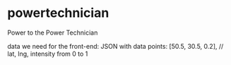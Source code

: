 # powertechnician
Power to the Power Technician

data we need for the front-end: JSON with data points: [50.5, 30.5, 0.2], // lat, lng, intensity from 0 to 1
